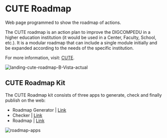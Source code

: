 # CUTE Roadmap
Web page programmed to show  the roadmap of actions.

The CUTE roadmap is an action plan to improve the DIGCOMPEDU in a higher education institution (it would be used in a Center, Faculty, School, etc.). It is a modular roadmap that can include a single module initially and be expanded according to the needs of the specific institution.

For more information, visit: [CUTE](https://cute.ku.dk/).

![landing-cute-roadmap-B-Vista-actual](https://user-images.githubusercontent.com/91458022/169350938-219504f1-65d5-4b09-96fd-ed0c923226d9.jpg)


## CUTE Roadmap Kit
The CUTE Roadmap kit consists of three apps to generate, check and finally publish on the web:


- Roadmap Generator  | [Link](https://github.com/handolab/roadmap-generator)
- Checker  | [Link](https://github.com/handolab/roadmap-checker)
- Roadmap  | [Link](https://github.com/handolab/roadmap-cute)

![roadmap-apps](https://user-images.githubusercontent.com/91458022/169512277-12e1ed22-e58a-405b-bb8c-80f56008baf5.jpg)
